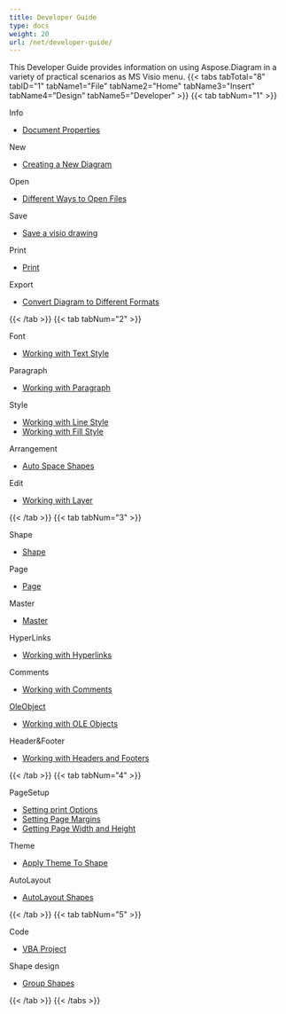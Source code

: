 ```yaml
---
title: Developer Guide
type: docs
weight: 20
url: /net/developer-guide/
---
```


This Developer Guide provides information on using Aspose.Diagram in a variety of practical scenarios as MS Visio menu.
{{< tabs tabTotal="8" tabID="1" tabName1="File" tabName2="Home" tabName3="Insert" tabName4="Design" tabName5="Developer" >}}
{{< tab tabNum="1" >}}
<div class="row">
    <div class="col-md-6">
        <p>Info</p>
        <ul>
            <li><a href="/diagram/net/document-properties/">Document Properties</a></li>
        </ul>
        <p>New</p>
        <ul>
            <li><a href="/diagram/net/your-first-aspose-diagram-application-hello-world/#code-sample-creating-a-new-diagram">Creating a New Diagram</a></li>
        </ul>
        <p>Open</p>
        <ul>
            <li><a href="/diagram/net/load-or-create-a-visio-drawing/">Different Ways to Open Files</a></li>
       </ul>
        <p>Save</p>
        <ul>
            <li><a href="/diagram/net/save-a-visio-drawing/">Save a visio drawing</a></li>
        </ul>
    </div>
    <div class="col-md-6">
	   <p>Print</p>
        <ul>
            <li><a href="/diagram/net/working-with-print/">Print</a></li>
        </ul>
        <p>Export</p>
        <ul>
            <li><a href="/diagram/net/how-to-convert-a-visio-diagram/">Convert Diagram to Different Formats</a></li>
        </ul>
    </div>
</div>
{{< /tab >}}
{{< tab tabNum="2" >}}
<div class="row">
    <div class="col-md-6">
        <p>Font</p>
        <ul>
		        <li><a href="/diagram/net/working-with-text/">Working with Text Style</a></li>
        </ul>
       <p>Paragraph</p>
        <ul>
		        <li><a href="/diagram/net/working-with-shapes-paragraph/">Working with Paragraph</a></li>
        </ul>
       <p>Style</p>
        <ul>
					 <li><a href="/diagram/net/set-visio-shape-s-xform-line-and-fill-data/">Working with Line Style</a></li>
					 <li><a href="/diagram/net/set-visio-shape-s-xform-line-and-fill-data/">Working with Fill Style</a></li>
        </ul>  
        <p>Arrangement</p>
        <ul>
					 <li><a href="/diagram/net/auto-space-a-collection-of-shapes-in-the-visio-page/">Auto Space Shapes</a></li>
        </ul>  
        <p>Edit</p>
        <ul>
            <li><a href="/diagram/net/working-with-layers/">Working with Layer</a></li>
        </ul>                
    </div>
</div>
{{< /tab >}}
{{< tab tabNum="3" >}}
<div class="row">
    <div class="col-md-6">
        <p>Shape</p>
        <ul>
            <li><a href="/diagram/net/add-retrieve-copy-and-read-visio-shape-data/">Shape</a></li>
        </ul>
        <ul>
        </ul>
        <p>Page</p>
        <ul>
            <li><a href="/diagram/net/retrieve-get-copy-and-insert-a-page/">Page</a></li>
        </ul>
        <p>Master</p>    
        <ul>
            <li><a href="/diagram/net/working-with-masters/">Master</a></li>
        </ul>
		   <p>HyperLinks</p>
        <ul>
            <li><a href="/cells/net/working-with-hyperlinks/">Working with Hyperlinks</a></li>
        </ul>
        <p>Comments</p>
        <ul>
            <li><a href="/diagram/net/working-with-comments/">Working with Comments</a></li>
        </ul>       
    </div>
    <div class="col-md-6">       
        <p><a href="/diagram/net/ole-objects-in-visio-diagram/">OleObject</a></p>
        <ul>
            <li><a href="/diagram/net/manipulate-the-embedded-ole-objects-in-visio-diagram">Working with OLE Objects</a></li>
        </ul>     
        <p>Header&Footer</p>
        <ul>
        <li><a href="/diagram/net/working-with-headers-and-footers/">Working with Headers and Footers</a></li>
        </ul>
    </div>
</div>
{{< /tab >}}
{{< tab tabNum="4" >}}
<div class="row">
    <div class="col-md-6">
        <p>PageSetup</p>
        <ul>
            <li><a href="/diagram/net/setting-print-options/">Setting print Options</a></li>
            <li><a href="/diagram/net/setting-margins/">Setting Page Margins</a></li>
            <li><a href="/diagram/net/get-paper-width-and-height-of-page/">Getting Page Width and Height</a></li>
        </ul>    
        <p>Theme</p>
        <ul>
            <li><a href="/diagram/net/apply-theme-to-shape/">Apply Theme To Shape</a></li>
        </ul>
       <p>AutoLayout</p>
        <ul>
            <li><a href="/diagram/net/create-update-layout-and-auto-fit-shapes/">AutoLayout Shapes</a></li>
        </ul>     
    </div>
</div>
{{< /tab >}}
{{< tab tabNum="5" >}}
<div class="row">
    <div class="col-md-6">
        <p>Code</p>
        <ul>
         <li><a href="/diagram/net/working-with-vbaproject/">VBA Project</a></li>
        </ul>
        <p>Shape design</p>
        <ul>
         <li><a href="/diagram/net/group-convert-and-verify-shapes/#Group Shapes Programming Sample">Group Shapes</a></li>
        </ul>        
    </div>
</div>
{{< /tab >}}
{{< /tabs >}}


